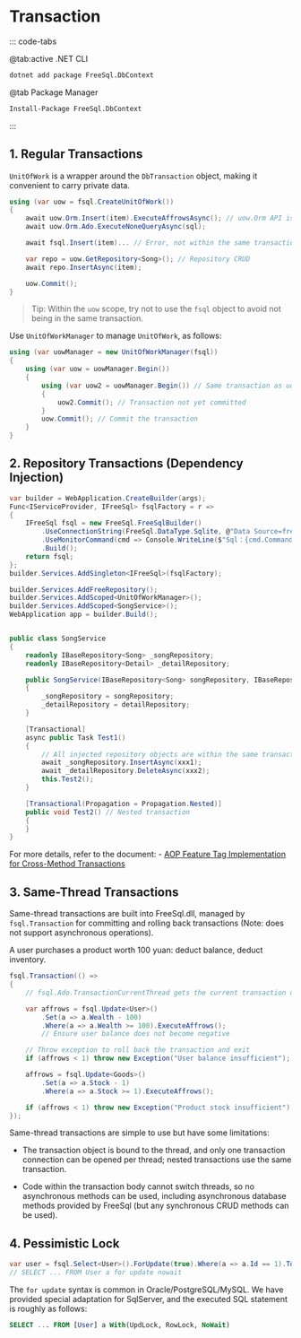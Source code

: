 # Transaction

::: code-tabs

@tab:active .NET CLI

```bash
dotnet add package FreeSql.DbContext
```

@tab Package Manager

```bash
Install-Package FreeSql.DbContext
```

:::

## 1. Regular Transactions

`UnitOfWork` is a wrapper around the `DbTransaction` object, making it convenient to carry private data.

```csharp
using (var uow = fsql.CreateUnitOfWork())
{
    await uow.Orm.Insert(item).ExecuteAffrowsAsync(); // uow.Orm API is the same as IFreeSql
    await uow.Orm.Ado.ExecuteNoneQueryAsync(sql);

    await fsql.Insert(item)... // Error, not within the same transaction

    var repo = uow.GetRepository<Song>(); // Repository CRUD
    await repo.InsertAsync(item);

    uow.Commit();
}
```

> Tip: Within the `uow` scope, try not to use the `fsql` object to avoid not being in the same transaction.

Use `UnitOfWorkManager` to manage `UnitOfWork`, as follows:

```csharp
using (var uowManager = new UnitOfWorkManager(fsql))
{
    using (var uow = uowManager.Begin())
    {
        using (var uow2 = uowManager.Begin()) // Same transaction as uow
        {
            uow2.Commit(); // Transaction not yet committed
        }
        uow.Commit(); // Commit the transaction
    }
}
```

## 2. Repository Transactions (Dependency Injection)

```csharp
var builder = WebApplication.CreateBuilder(args);
Func<IServiceProvider, IFreeSql> fsqlFactory = r =>
{
    IFreeSql fsql = new FreeSql.FreeSqlBuilder()
        .UseConnectionString(FreeSql.DataType.Sqlite, @"Data Source=freedb.db")
        .UseMonitorCommand(cmd => Console.WriteLine($"Sql：{cmd.CommandText}"))
        .Build();
    return fsql;
};
builder.Services.AddSingleton<IFreeSql>(fsqlFactory);

builder.Services.AddFreeRepository();
builder.Services.AddScoped<UnitOfWorkManager>();
builder.Services.AddScoped<SongService>();
WebApplication app = builder.Build();


public class SongService
{
    readonly IBaseRepository<Song> _songRepository;
    readonly IBaseRepository<Detail> _detailRepository;

    public SongService(IBaseRepository<Song> songRepository, IBaseRepository<Detail> detailRepository)
    {
        _songRepository = songRepository;
        _detailRepository = detailRepository;
    }

    [Transactional]
    async public Task Test1()
    {
        // All injected repository objects are within the same transaction
        await _songRepository.InsertAsync(xxx1);
        await _detailRepository.DeleteAsync(xxx2);
        this.Test2();
    }

    [Transactional(Propagation = Propagation.Nested)]
    public void Test2() // Nested transaction
    {
    }
}
```

For more details, refer to the document: - [AOP Feature Tag Implementation for Cross-Method Transactions](unitofwork-manager.md)

## 3. Same-Thread Transactions

Same-thread transactions are built into FreeSql.dll, managed by `fsql.Transaction` for committing and rolling back transactions (Note: does not support asynchronous operations).

A user purchases a product worth 100 yuan: deduct balance, deduct inventory.

```csharp
fsql.Transaction(() =>
{
    // fsql.Ado.TransactionCurrentThread gets the current transaction object

    var affrows = fsql.Update<User>()
        .Set(a => a.Wealth - 100)
        .Where(a => a.Wealth >= 100).ExecuteAffrows();
        // Ensure user balance does not become negative

    // Throw exception to roll back the transaction and exit
    if (affrows < 1) throw new Exception("User balance insufficient");

    affrows = fsql.Update<Goods>()
        .Set(a => a.Stock - 1)
        .Where(a => a.Stock >= 1).ExecuteAffrows();

    if (affrows < 1) throw new Exception("Product stock insufficient");
});
```

Same-thread transactions are simple to use but have some limitations:

- The transaction object is bound to the thread, and only one transaction connection can be opened per thread; nested transactions use the same transaction.

- Code within the transaction body cannot switch threads, so no asynchronous methods can be used, including asynchronous database methods provided by FreeSql (but any synchronous CRUD methods can be used).

## 4. Pessimistic Lock

```csharp
var user = fsql.Select<User>().ForUpdate(true).Where(a => a.Id == 1).ToOne();
// SELECT ... FROM User a for update nowait
```

The `for update` syntax is common in Oracle/PostgreSQL/MySQL. We have provided special adaptation for SqlServer, and the executed SQL statement is roughly as follows:

```sql
SELECT ... FROM [User] a With(UpdLock, RowLock, NoWait)
```
